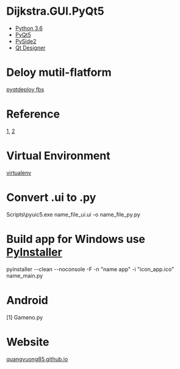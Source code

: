 # Dijkstra.GUI.PyQt5
* [Python 3.6](https://www.python.org/)
* [PyQt5](https://pypi.org/project/PyQt5/)
* [PySide2](https://pypi.org/project/PySide2/)
* [Qt Designer](https://pypi.org/project/pyqt5-tools/)

# Deloy mutil-flatform
[pyqtdeploy ](https://pypi.org/project/pyqtdeploy/)
[fbs](https://pypi.org/project/fbs/)

# Reference
[1](https://www.learnpyqt.com/),
[2](https://build-system.fman.io/pyqt5-tutorial)

# Virtual Environment
[virtualenv](https://pypi.org/project/virtualenv/)

# Convert .ui to .py
Scripts\pyuic5.exe name_file_ui.ui -o name_file_py.py

# Build app for Windows use [PyInstaller](https://pyinstaller.readthedocs.io/en/stable/)
pyinstaller --clean --noconsole -F -n "name app" -i "icon_app.ico" name_main.py

# Android
[1] Gameno.py

# Website
[quangvuong85.github.io](https://quangvuong85.github.io/)